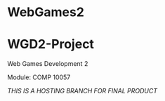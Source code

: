 # WebGames2
# WGD2-Project

Web Games Development 2

Module: COMP 10057


*THIS IS A HOSTING BRANCH FOR FINAL PRODUCT*



